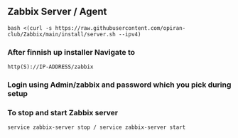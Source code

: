 ## Zabbix Server / Agent

```
bash <(curl -s https://raw.githubusercontent.com/opiran-club/Zabbix/main/install/server.sh --ipv4)
```

### After finnish up installer Navigate to 
```
http(S)://IP-ADDRESS/zabbix
```
### Login using Admin/zabbix and password which you pick during setup

### To stop and start Zabbix server

```
service zabbix-server stop / service zabbix-server start
```
